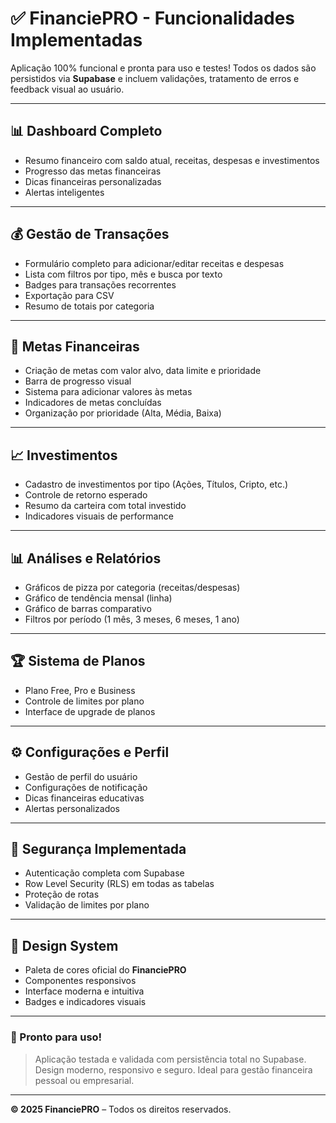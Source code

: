 # ✅ FinanciePRO - Funcionalidades Implementadas

Aplicação 100% funcional e pronta para uso e testes! Todos os dados são persistidos via **Supabase** e incluem validações, tratamento de erros e feedback visual ao usuário.

---

## 📊 Dashboard Completo

- Resumo financeiro com saldo atual, receitas, despesas e investimentos  
- Progresso das metas financeiras  
- Dicas financeiras personalizadas  
- Alertas inteligentes  

---

## 💰 Gestão de Transações

- Formulário completo para adicionar/editar receitas e despesas  
- Lista com filtros por tipo, mês e busca por texto  
- Badges para transações recorrentes  
- Exportação para CSV  
- Resumo de totais por categoria  

---

## 🎯 Metas Financeiras

- Criação de metas com valor alvo, data limite e prioridade  
- Barra de progresso visual  
- Sistema para adicionar valores às metas  
- Indicadores de metas concluídas  
- Organização por prioridade (Alta, Média, Baixa)  

---

## 📈 Investimentos

- Cadastro de investimentos por tipo (Ações, Títulos, Cripto, etc.)  
- Controle de retorno esperado  
- Resumo da carteira com total investido  
- Indicadores visuais de performance  

---

## 📊 Análises e Relatórios

- Gráficos de pizza por categoria (receitas/despesas)  
- Gráfico de tendência mensal (linha)  
- Gráfico de barras comparativo  
- Filtros por período (1 mês, 3 meses, 6 meses, 1 ano)  

---

## 🏆 Sistema de Planos

- Plano Free, Pro e Business  
- Controle de limites por plano  
- Interface de upgrade de planos  

---

## ⚙️ Configurações e Perfil

- Gestão de perfil do usuário  
- Configurações de notificação  
- Dicas financeiras educativas  
- Alertas personalizados  

---

## 🔐 Segurança Implementada

- Autenticação completa com Supabase  
- Row Level Security (RLS) em todas as tabelas  
- Proteção de rotas  
- Validação de limites por plano  

---

## 🎨 Design System

- Paleta de cores oficial do **FinanciePRO**  
- Componentes responsivos  
- Interface moderna e intuitiva  
- Badges e indicadores visuais  

---

### 🚀 Pronto para uso!

> Aplicação testada e validada com persistência total no Supabase. Design moderno, responsivo e seguro. Ideal para gestão financeira pessoal ou empresarial.

---

**© 2025 FinanciePRO** – Todos os direitos reservados.
